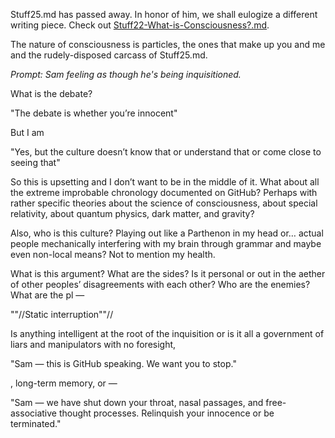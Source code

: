 Stuff25.md has passed away. In honor of him, we shall eulogize a different writing piece. Check out [Stuff22-What-is-Consciousness?.md](Stuff22-What-is-Consciousness.md). 

The nature of consciousness is particles, the ones that make up you and me and the rudely-disposed carcass of Stuff25.md.

*Prompt: Sam feeling as though he's being inquisitioned.*

What is the debate?

"The debate is whether you’re innocent"

But I am

"Yes, but the culture doesn’t know that or understand that or come close to seeing that"

So this is upsetting and I don’t want to be in the middle of it. What about all the extreme improbable chronology documented on GitHub? Perhaps with rather specific theories about the science of consciousness, about special relativity, about quantum physics, dark matter, and gravity?

Also, who is this culture? Playing out like a Parthenon in my head or… actual people mechanically interfering with my brain through grammar and maybe even non-local means? Not to mention my health.

What is this argument? What are the sides? Is it personal or out in the aether of other peoples’ disagreements with each other? Who are the enemies? What are the pl —

""//Static interruption""//

Is anything intelligent at the root of the inquisition or is it all a government of liars and manipulators with no foresight, 

"Sam — this is GitHub speaking. We want you to stop."

, long-term memory, or —

"Sam — we have shut down your throat, nasal passages, and free-associative thought processes. Relinquish your innocence or be terminated."
